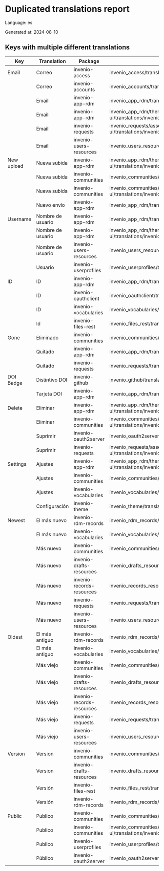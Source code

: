# Duplicated translations report

Language: es

Generated at: 2024-08-10


## Keys with multiple different translations


| Key | Translation | Package | File |
| --- | --- | --- | --- |
| Email| Correo | invenio-access | invenio_access/translations/es/LC_MESSAGES/messages.po |
|| Correo | invenio-accounts | invenio_accounts/translations/es/LC_MESSAGES/messages.po |
|| Email | invenio-app-rdm | invenio_app_rdm/translations/es/LC_MESSAGES/messages.po |
|| Email | invenio-app-rdm | invenio_app_rdm/theme/assets/semantic-ui/translations/invenio_app_rdm/messages/es/messages.po |
|| Email | invenio-requests | invenio_requests/assets/semantic-ui/translations/invenio_requests/messages/es/messages.po |
|| Email | invenio-users-resources | invenio_users_resources/translations/es/LC_MESSAGES/messages.po |
| New upload| Nueva subida | invenio-app-rdm | invenio_app_rdm/theme/assets/semantic-ui/translations/invenio_app_rdm/messages/es/messages.po |
|| Nueva subida | invenio-communities | invenio_communities/translations/es/LC_MESSAGES/messages.po |
|| Nueva subida | invenio-communities | invenio_communities/assets/semantic-ui/translations/invenio_communities/messages/es/messages.po |
|| Nuevo envío | invenio-app-rdm | invenio_app_rdm/translations/es/LC_MESSAGES/messages.po |
| Username| Nombre de usuario | invenio-app-rdm | invenio_app_rdm/translations/es/LC_MESSAGES/messages.po |
|| Nombre de usuario | invenio-app-rdm | invenio_app_rdm/theme/assets/semantic-ui/translations/invenio_app_rdm/messages/es/messages.po |
|| Nombre de usuario | invenio-users-resources | invenio_users_resources/translations/es/LC_MESSAGES/messages.po |
|| Usuario | invenio-userprofiles | invenio_userprofiles/translations/es/LC_MESSAGES/messages.po |
| ID| ID | invenio-app-rdm | invenio_app_rdm/translations/es/LC_MESSAGES/messages.po |
|| ID | invenio-oauthclient | invenio_oauthclient/translations/es/LC_MESSAGES/messages.po |
|| ID | invenio-vocabularies | invenio_vocabularies/translations/es/LC_MESSAGES/messages.po |
|| Id | invenio-files-rest | invenio_files_rest/translations/es/LC_MESSAGES/messages.po |
| Gone| Eliminado | invenio-communities | invenio_communities/translations/es/LC_MESSAGES/messages.po |
|| Quitado | invenio-app-rdm | invenio_app_rdm/translations/es/LC_MESSAGES/messages.po |
|| Quitado | invenio-requests | invenio_requests/translations/es/LC_MESSAGES/messages.po |
| DOI Badge| Distintivo DOI | invenio-github | invenio_github/translations/es/LC_MESSAGES/messages.po |
|| Tarjeta DOI | invenio-app-rdm | invenio_app_rdm/translations/es/LC_MESSAGES/messages.po |
| Delete| Eliminar | invenio-app-rdm | invenio_app_rdm/theme/assets/semantic-ui/translations/invenio_app_rdm/messages/es/messages.po |
|| Eliminar | invenio-communities | invenio_communities/assets/semantic-ui/translations/invenio_communities/messages/es/messages.po |
|| Suprimir | invenio-oauth2server | invenio_oauth2server/translations/es/LC_MESSAGES/messages.po |
|| Suprimir | invenio-requests | invenio_requests/assets/semantic-ui/translations/invenio_requests/messages/es/messages.po |
| Settings| Ajustes | invenio-app-rdm | invenio_app_rdm/theme/assets/semantic-ui/translations/invenio_app_rdm/messages/es/messages.po |
|| Ajustes | invenio-communities | invenio_communities/translations/es/LC_MESSAGES/messages.po |
|| Ajustes | invenio-vocabularies | invenio_vocabularies/translations/es/LC_MESSAGES/messages.po |
|| Configuración | invenio-theme | invenio_theme/translations/es/LC_MESSAGES/messages.po |
| Newest| El más nuevo | invenio-rdm-records | invenio_rdm_records/translations/es/LC_MESSAGES/messages.po |
|| El más nuevo | invenio-vocabularies | invenio_vocabularies/translations/es/LC_MESSAGES/messages.po |
|| Más nuevo | invenio-communities | invenio_communities/translations/es/LC_MESSAGES/messages.po |
|| Más nuevo | invenio-drafts-resources | invenio_drafts_resources/translations/es/LC_MESSAGES/messages.po |
|| Más nuevo | invenio-records-resources | invenio_records_resources/translations/es/LC_MESSAGES/messages.po |
|| Más nuevo | invenio-requests | invenio_requests/translations/es/LC_MESSAGES/messages.po |
|| Más nuevo | invenio-users-resources | invenio_users_resources/translations/es/LC_MESSAGES/messages.po |
| Oldest| El más antiguo | invenio-rdm-records | invenio_rdm_records/translations/es/LC_MESSAGES/messages.po |
|| El más antiguo | invenio-vocabularies | invenio_vocabularies/translations/es/LC_MESSAGES/messages.po |
|| Más viejo | invenio-communities | invenio_communities/translations/es/LC_MESSAGES/messages.po |
|| Más viejo | invenio-drafts-resources | invenio_drafts_resources/translations/es/LC_MESSAGES/messages.po |
|| Más viejo | invenio-records-resources | invenio_records_resources/translations/es/LC_MESSAGES/messages.po |
|| Más viejo | invenio-requests | invenio_requests/translations/es/LC_MESSAGES/messages.po |
|| Más viejo | invenio-users-resources | invenio_users_resources/translations/es/LC_MESSAGES/messages.po |
| Version| Version | invenio-communities | invenio_communities/translations/es/LC_MESSAGES/messages.po |
|| Version | invenio-drafts-resources | invenio_drafts_resources/translations/es/LC_MESSAGES/messages.po |
|| Versión | invenio-files-rest | invenio_files_rest/translations/es/LC_MESSAGES/messages.po |
|| Versión | invenio-rdm-records | invenio_rdm_records/translations/es/LC_MESSAGES/messages.po |
| Public| Publico | invenio-communities | invenio_communities/translations/es/LC_MESSAGES/messages.po |
|| Publico | invenio-communities | invenio_communities/assets/semantic-ui/translations/invenio_communities/messages/es/messages.po |
|| Publico | invenio-userprofiles | invenio_userprofiles/translations/es/LC_MESSAGES/messages.po |
|| Público | invenio-oauth2server | invenio_oauth2server/translations/es/LC_MESSAGES/messages.po |
